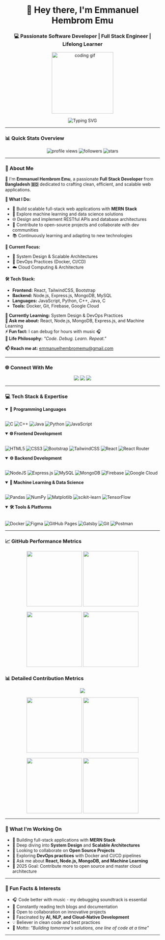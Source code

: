 <!-- Profile Header -->
<h1 align="center">👋 Hey there, I'm Emmanuel Hembrom Emu</h1>
<h3 align="center">💻 Passionate Software Developer | Full Stack Engineer | Lifelong Learner</h3>

<p align="center">
  <img src="https://media.giphy.com/media/VTtANKl0beDFQRLDTh/giphy.gif" width="200" alt="coding gif"/>
</p>

<p align="center">
  <img src="https://readme-typing-svg.herokuapp.com?font=Fira+Code&pause=1000&color=F75C7E&center=true&vCenter=true&width=435&lines=Full+Stack+Developer;MERN+Stack+Enthusiast;Machine+Learning+Explorer;Always+Learning+New+Things" alt="Typing SVG" />
</p>

---

### 📊 Quick Stats Overview
<p align="center">
  <img src="https://komarev.com/ghpvc/?username=EmmanuelEmu&label=Profile%20views&color=0e75b6&style=flat" alt="profile views" />
  <img src="https://img.shields.io/github/followers/EmmanuelEmu?label=Followers&style=social" alt="followers" />
  <img src="https://img.shields.io/github/stars/EmmanuelEmu?label=Stars&style=social" alt="stars" />
</p>

---

### 💫 About Me

🚀 I'm **Emmanuel Hembrom Emu**, a passionate **Full Stack Developer** from **Bangladesh 🇧🇩** dedicated to crafting clean, efficient, and scalable web applications.

**🎯 What I Do:**
- 🚀 Build scalable full-stack web applications with **MERN Stack**
- 🧠 Explore machine learning and data science solutions
- 🌐 Design and implement RESTful APIs and database architectures
- 🤝 Contribute to open-source projects and collaborate with dev communities
- 📚 Continuously learning and adapting to new technologies

**💼 Current Focus:**
- 🔭 System Design & Scalable Architectures
- 🐳 DevOps Practices (Docker, CI/CD)
- ☁️ Cloud Computing & Architecture

**🛠️ Tech Stack:**
- **Frontend:** React, TailwindCSS, Bootstrap
- **Backend:** Node.js, Express.js, MongoDB, MySQL
- **Languages:** JavaScript, Python, C++, Java, C
- **Tools:** Docker, Git, Firebase, Google Cloud

**🌱 Currently Learning:** System Design & DevOps Practices  
**💬 Ask me about:** React, Node.js, MongoDB, Express.js, and Machine Learning  
**⚡ Fun fact:** I can debug for hours with music 🎧  
**🧠 Life Philosophy:** *"Code. Debug. Learn. Repeat."*

**📫 Reach me at:** emmanuelhembromemu@gmail.com

---

### 🌐 Connect With Me
<p align="center">
  <a href="https://www.facebook.com/emu.hembrom/"><img src="https://img.shields.io/badge/Facebook-%231877F2.svg?logo=Facebook&logoColor=white" /></a>
  <a href="https://www.instagram.com/cordenkrypton/"><img src="https://img.shields.io/badge/Instagram-%23E4405F.svg?logo=Instagram&logoColor=white" /></a>
  <a href="https://www.linkedin.com/in/emu-hembrom-5325a31b1/"><img src="https://img.shields.io/badge/LinkedIn-%230077B5.svg?logo=linkedin&logoColor=white" /></a>
</p>

---

### 💻 Tech Stack & Expertise

<details open>
<summary><b>🧠 Programming Languages</b></summary>
<br>
<p>
  
![C](https://img.shields.io/badge/c-%2300599C.svg?style=for-the-badge&logo=c&logoColor=white)
![C++](https://img.shields.io/badge/c++-%2300599C.svg?style=for-the-badge&logo=c%2B%2B&logoColor=white)
![Java](https://img.shields.io/badge/java-%23ED8B00.svg?style=for-the-badge&logo=openjdk&logoColor=white)
![Python](https://img.shields.io/badge/python-%233776AB.svg?style=for-the-badge&logo=python&logoColor=ffdd54)
![JavaScript](https://img.shields.io/badge/javascript-%23323330.svg?style=for-the-badge&logo=javascript&logoColor=%23F7DF1E)

</p>
</details>

<details open>
<summary><b>🌐 Frontend Development</b></summary>
<br>
<p>

![HTML5](https://img.shields.io/badge/html5-%23E34F26.svg?style=for-the-badge&logo=html5&logoColor=white)
![CSS3](https://img.shields.io/badge/css3-%231572B6.svg?style=for-the-badge&logo=css3&logoColor=white)
![Bootstrap](https://img.shields.io/badge/bootstrap-%238511FA.svg?style=for-the-badge&logo=bootstrap&logoColor=white)
![TailwindCSS](https://img.shields.io/badge/tailwindcss-%2338B2AC.svg?style=for-the-badge&logo=tailwind-css&logoColor=white)
![React](https://img.shields.io/badge/react-%2320232a.svg?style=for-the-badge&logo=react&logoColor=%2361DAFB)
![React Router](https://img.shields.io/badge/React_Router-CA4245?style=for-the-badge&logo=react-router&logoColor=white)

</p>
</details>

<details open>
<summary><b>⚙️ Backend Development</b></summary>
<br>
<p>

![NodeJS](https://img.shields.io/badge/node.js-6DA55F?style=for-the-badge&logo=node.js&logoColor=white)
![Express.js](https://img.shields.io/badge/express.js-%23404d59.svg?style=for-the-badge&logo=express&logoColor=%2361DAFB)
![MySQL](https://img.shields.io/badge/mysql-%2300000f.svg?style=for-the-badge&logo=mysql&logoColor=white)
![MongoDB](https://img.shields.io/badge/MongoDB-%234ea94b.svg?style=for-the-badge&logo=mongodb&logoColor=white)
![Firebase](https://img.shields.io/badge/firebase-%23039BE5.svg?style=for-the-badge&logo=firebase)
![Google Cloud](https://img.shields.io/badge/GoogleCloud-%234285F4.svg?style=for-the-badge&logo=google-cloud&logoColor=white)

</p>
</details>

<details open>
<summary><b>🤖 Machine Learning & Data Science</b></summary>
<br>
<p>

![Pandas](https://img.shields.io/badge/pandas-%23150458.svg?style=for-the-badge&logo=pandas&logoColor=white)
![NumPy](https://img.shields.io/badge/numpy-%23013243.svg?style=for-the-badge&logo=numpy&logoColor=white)
![Matplotlib](https://img.shields.io/badge/Matplotlib-%23ffffff.svg?style=for-the-badge&logo=Matplotlib&logoColor=black)
![scikit-learn](https://img.shields.io/badge/scikit--learn-%23F7931E.svg?style=for-the-badge&logo=scikit-learn&logoColor=white)
![TensorFlow](https://img.shields.io/badge/TensorFlow-%23FF6F00.svg?style=for-the-badge&logo=TensorFlow&logoColor=white)

</p>
</details>

<details open>
<summary><b>🛠️ Tools & Platforms</b></summary>
<br>
<p>

![Docker](https://img.shields.io/badge/docker-%230db7ed.svg?style=for-the-badge&logo=docker&logoColor=white)
![Figma](https://img.shields.io/badge/figma-%23F24E1E.svg?style=for-the-badge&logo=figma&logoColor=white)
![GitHub Pages](https://img.shields.io/badge/github%20pages-121013?style=for-the-badge&logo=github&logoColor=white)
![Gatsby](https://img.shields.io/badge/Gatsby-%23663399.svg?style=for-the-badge&logo=gatsby&logoColor=white)
![Git](https://img.shields.io/badge/git-%23F05033.svg?style=for-the-badge&logo=git&logoColor=white)
![Postman](https://img.shields.io/badge/Postman-FF6C37?style=for-the-badge&logo=postman&logoColor=white)

</p>
</details>

---

### 📈 GitHub Performance Metrics

<p align="center">
  <img src="https://github-readme-stats.vercel.app/api?username=EmmanuelEmu&theme=radical&show_icons=true&count_private=true&include_all_commits=true" height="180"/>
  <img src="https://github-readme-streak-stats.herokuapp.com?user=EmmanuelEmu&theme=radical&hide_border=false" height="180"/>
</p>

<p align="center">
  <img src="https://github-readme-stats.vercel.app/api/top-langs/?username=EmmanuelEmu&theme=radical&layout=compact&langs_count=8" height="180"/>
  <img src="https://github-readme-activity-graph.vercel.app/graph?username=EmmanuelEmu&theme=redical&bg_color=0d1117&color=f75c7e&line=f75c7e&point=ffffff&area=true&hide_border=false" height="180"/>
</p>

### 📊 Detailed Contribution Metrics

<p align="center">
  <img src="https://github-profile-summary-cards.vercel.app/api/cards/profile-details?username=EmmanuelEmu&theme=radical" />
</p>

<p align="center">
  <img src="https://github-profile-summary-cards.vercel.app/api/cards/repos-per-language?username=EmmanuelEmu&theme=radical" height="180"/>
  <img src="https://github-profile-summary-cards.vercel.app/api/cards/most-commit-language?username=EmmanuelEmu&theme=radical" height="180"/>
</p>

<p align="center">
  <img src="https://github-profile-summary-cards.vercel.app/api/cards/stats?username=EmmanuelEmu&theme=radical" height="180"/>
  <img src="https://github-profile-summary-cards.vercel.app/api/cards/productive-time?username=EmmanuelEmu&theme=radical" height="180"/>
</p>

---

### 💼 What I'm Working On

- 🔭 Building full-stack applications with **MERN Stack**
- 🌱 Deep diving into **System Design** and **Scalable Architectures**
- 👯 Looking to collaborate on **Open Source Projects**
- 🤝 Exploring **DevOps practices** with Docker and CI/CD pipelines
- 💬 Ask me about **React, Node.js, MongoDB, and Machine Learning**
- 🎯 2025 Goal: Contribute more to open source and master cloud architecture

---

### 🧩 Fun Facts & Interests

- 🎧 Code better with music - my debugging soundtrack is essential
- 📖 Constantly reading tech blogs and documentation
- 🎯 Open to collaboration on innovative projects
- 🧠 Fascinated by **AI, NLP, and Cloud-Native Development**
- 💡 Believer in clean code and best practices
- 🌟 Motto: *"Building tomorrow's solutions, one line of code at a time"*

---
